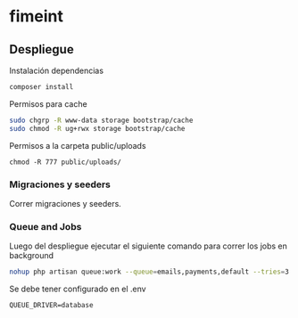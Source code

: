 # fimeint

## Despliegue
Instalación dependencias
```sh
composer install
```
Permisos para cache
```sh
sudo chgrp -R www-data storage bootstrap/cache
sudo chmod -R ug+rwx storage bootstrap/cache
```

Permisos a la carpeta public/uploads
```
chmod -R 777 public/uploads/
```

### Migraciones y seeders
Correr migraciones y seeders.


### Queue and Jobs
Luego del despliegue ejecutar el siguiente comando para correr los jobs en background
```sh
nohup php artisan queue:work --queue=emails,payments,default --tries=3 --daemon >/dev/null 2>&1 &
```
Se debe tener configurado en el .env
```
QUEUE_DRIVER=database
```

